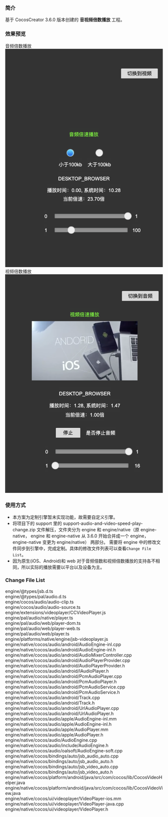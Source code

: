 ### 简介
基于 CocosCreator 3.6.0 版本创建的 **音视频倍数播放** 工程。

### 效果预览
音频倍数播放    
![image](../../../image/202205/2022052601.png)
视频倍数播放    
![image](../../../image/202205/2022052602.png)

### 使用方式
- 本方案为定制引擎暂未实现功能，故需要自定义引擎。
- 将项目下的 support 里的 support-audio-and-video-speed-play-change.zip 文件解压，文件夹分为 engine 和 engine/native（原 engine-native， engine 和 engine-native 从 3.6.0 开始合并成一个 engine，engine-native 变更为 engine/native） 两部分。 需要将 engine 中的修改文件同步到引擎中，完成定制。具体的修改文件列表可以查看`Change File List`。
- 因为原生(iOS、Android)和 web 对于音频倍数和视频倍数播放的支持各不相同，所以实际的播放需要以平台以及设备为主。

### Change File List
engine/@types/jsb.d.ts    
engine/@types/pal/audio.d.ts    
engine/cocos/audio/audio-clip.ts       
engine/cocos/audio/audio-source.ts    
engine/extensions/videoplayer/CCVideoPlayer.js    
engine/pal/audio/native/player.ts    
engine/pal/audio/web/player-dom.ts    
engine/pal/audio/web/player-web.ts    
engine/pal/audio/web/player.ts    
engine/platforms/native/engine/jsb-videoplayer.js    
engine/native/cocos/audio/android/AudioEngine-inl.cpp    
engine/native/cocos/audio/android/AudioEngine-inl.h    
engine/native/cocos/audio/android/AudioMixerController.cpp    
engine/native/cocos/audio/android/AudioPlayerProvider.cpp    
engine/native/cocos/audio/android/AudioPlayerProvider.h     
engine/native/cocos/audio/android/IAudioPlayer.h    
engine/native/cocos/audio/android/PcmAudioPlayer.cpp    
engine/native/cocos/audio/android/PcmAudioPlayer.h    
engine/native/cocos/audio/android/PcmAudioService.cpp    
engine/native/cocos/audio/android/PcmAudioService.h    
engine/native/cocos/audio/android/Track.cpp    
engine/native/cocos/audio/android/Track.h    
engine/native/cocos/audio/android/UrlAudioPlayer.cpp    
engine/native/cocos/audio/android/UrlAudioPlayer.h    
engine/native/cocos/audio/apple/AudioEngine-inl.mm    
engine/native/cocos/audio/apple/AudioEngine-inl.h    
engine/native/cocos/audio/apple/AudioPlayer.mm    
engine/native/cocos/audio/apple/AudioPlayer.h    
engine/native/cocos/audio/AudioEngine.cpp    
engine/native/cocos/audio/include/AudioEngine.h    
engine/native/cocos/audio/oalsoft/AudioEngine-soft.cpp    
engine/native/cocos/bindings/auto/jsb_audio_auto.cpp    
engine/native/cocos/bindings/auto/jsb_audio_auto.h    
engine/native/cocos/bindings/auto/jsb_video_auto.cpp    
engine/native/cocos/bindings/auto/jsb_video_auto.h    
engine/native/cocos/platform/android/java/src/com/cocos/lib/CocosVideoHelper.java    
engine/native/cocos/platform/android/java/src/com/cocos/lib/CocosVideoView.java    
engine/native/cocos/ui/videoplayer/VideoPlayer-ios.mm    
engine/native/cocos/ui/videoplayer/VideoPlayer-java.cpp    
engine/native/cocos/ui/videoplayer/VideoPlayer.h    